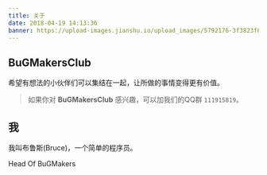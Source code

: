 ```yaml
---
title: 关于
date: 2018-04-19 14:13:36
banner: https://upload-images.jianshu.io/upload_images/5792176-3f3823f65e4b299a.jpg?imageMogr2/auto-orient/strip%7CimageView2/2/w/1240
---
```


## BuGMakersClub

希望有想法的小伙伴们可以集结在一起，让所做的事情变得更有价值。 

> 如果你对 **BuGMakersClub** 感兴趣，可以加我们的QQ群 `111915819`。

## 我

我叫布鲁斯(Bruce)，一个简单的程序员。

Head Of BuGMakers
